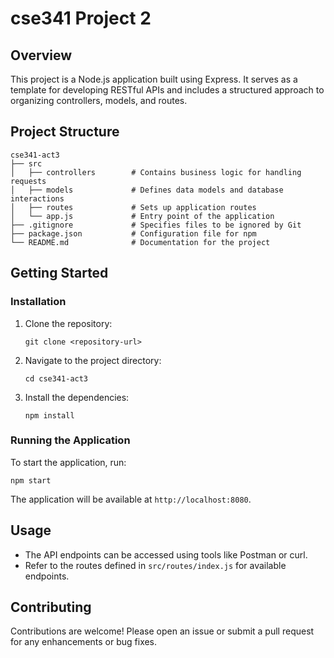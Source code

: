 # cse341 Project 2

## Overview
This project is a Node.js application built using Express. It serves as a template for developing RESTful APIs and includes a structured approach to organizing controllers, models, and routes.

## Project Structure
```
cse341-act3
├── src
│   ├── controllers        # Contains business logic for handling requests
│   ├── models             # Defines data models and database interactions
│   ├── routes             # Sets up application routes
│   └── app.js             # Entry point of the application
├── .gitignore             # Specifies files to be ignored by Git
├── package.json           # Configuration file for npm
└── README.md              # Documentation for the project
```

## Getting Started

### Installation
1. Clone the repository:
   ```
   git clone <repository-url>
   ```
2. Navigate to the project directory:
   ```
   cd cse341-act3
   ```
3. Install the dependencies:
   ```
   npm install
   ```

### Running the Application
To start the application, run:
```
npm start
```
The application will be available at `http://localhost:8080`.

## Usage
- The API endpoints can be accessed using tools like Postman or curl.
- Refer to the routes defined in `src/routes/index.js` for available endpoints.

## Contributing
Contributions are welcome! Please open an issue or submit a pull request for any enhancements or bug fixes.

